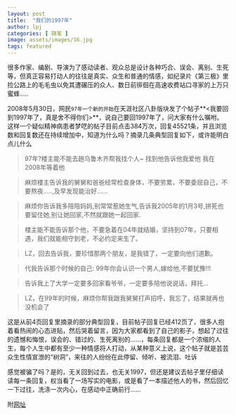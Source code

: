 ```yaml
---
layout: post
title:  "我们的1997年"
author: lpj
categories: [ 随笔 ]
image: assets/images/16.jpg
tags: featured
---
```


很多作家、编剧、导演为了感动读者、观众总是设计各种巧合、误会、离别、生死等，但真正容易打动人的往往是真实、众生和普通的情感，如纪录片《第三极》里捡公路上的毛毛虫以免其遭碾压的众人、数日前徘徊在高速收费站口寻家的上万只蜜蜂.....
 
2008年5月30日，网民`97年一个新的开始`在天涯社区八卦版块发了个帖子**<我要回到1997年了，真是舍不得你们>**，说自己要回1997年了，问大家有什么嘱咐。这样一个疑似精神病患者梦呓的帖子目前点击384万次，回复45521条，并且浏览数和回复数还在持续增加中，知道为什么吗？摘录几条典型回复如下，或许能明白点儿什么
 
>97年?楼主能不能去趟乌鲁木齐帮我找个人~ 找到他告诉他我爱他  我在2008年等着他  

>麻烦楼主告诉我的舅舅和爸爸经常检查身体，不要劳累，不要委屈自己，不要熬夜.....,及早发现能治好......  

>麻烦你告诉我多陪陪妈妈,别常常惹她生气,告诉我2005年的1月3号,拼死也要留住她,别让她回家,不然就跟她一起回家.  

>楼主能不能告诉那个他，不要急着在04年就结婚，坚持到07年，只要相遇，我们就能相守到老，不必约定来生了。  

>LZ，回去告诉我，要珍惜那两个朋友，是我错了，一定要向他们道歉。  

>代我告诉那个时候的自己: 99年你会认识一个男人,嫁给他,不要犹豫!!!  

>告诉我上了大学一定要多回家看爷爷，一定要多陪他说说话，拜托...  

>LZ，在99年的时候，麻烦你帮我跟我舅舅打声招呼，我忘了，结果就再也没机会了  

 
这是从前4页回复里摘录的部分典型回复，目前帖子回复已经412页了，很多人抱着看热闹的心态进贴，然后哭着留言，因为大家都看到了自己的影子，想起了过往的遗憾和悔恨，误会的、错过的、生死离别的……，每条回复都是一个浓缩的人生，每个人生中都有至少一种情感将人打动，从某种意义上说，这个帖子就是芸芸众生性情宣泄的“树洞”，来往的人纷纷在此停留、倾听、被流泪、吐诉
 
感觉被骗了吗？是的，无关回到过去，也无关1997，但还是建议去帖子里仔细读读每一条回复，权当看了一场写实的电影，或是看了一本描述他人的书，然后回忆一下过往，洗涤一次内心，在感动中正确前行……
 
附[网址](http://bbs.tianya.cn/post-funinfo-1169698-5.shtml)

